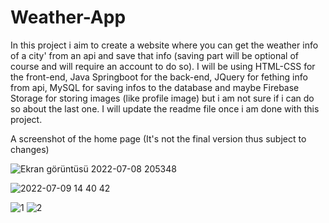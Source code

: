 # Weather-App

In this project i aim to create a website where you can get the weather info of a city' from an api and save that info (saving part will be optional of course and will require an account to do so).
I will be using HTML-CSS for the front-end, Java Springboot for the back-end, JQuery for fething info from api, MySQL for saving infos to the database and maybe Firebase Storage for storing images (like profile image) but i am not sure if i can do so about the last one.
I will update the readme file once i am done with this project.

A screenshot of the home page (It's not the final version thus subject to changes)

![Ekran görüntüsü 2022-07-08 205348](https://user-images.githubusercontent.com/83312431/178044953-9a21dc2a-4ba8-433c-9b4a-ce63fe693667.png)

![2022-07-09 14 40 42](https://user-images.githubusercontent.com/83312431/178104206-0be9b641-27d4-40f8-b178-311c98d43907.png)


![1](https://user-images.githubusercontent.com/83312431/178130288-8d968554-d227-4d5e-bf84-218197fb2532.png)
![2](https://user-images.githubusercontent.com/83312431/178130289-feb47e74-e840-4581-9a3a-db6569aaba3b.png)
